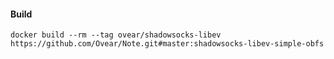 #### Build

```shell
docker build --rm --tag ovear/shadowsocks-libev https://github.com/Ovear/Note.git#master:shadowsocks-libev-simple-obfs
```